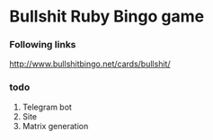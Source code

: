# Bullshit Ruby Bingo game

### Following links
http://www.bullshitbingo.net/cards/bullshit/

### todo
1. Telegram bot
2. Site
3. Matrix generation
